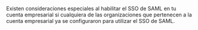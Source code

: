 Existen consideraciones especiales al habilitar el SSO de SAML en tu cuenta empresarial si cualquiera de las organizaciones que pertenecen a la cuenta empresarial ya se configuraron para utilizar el SSO de SAML.